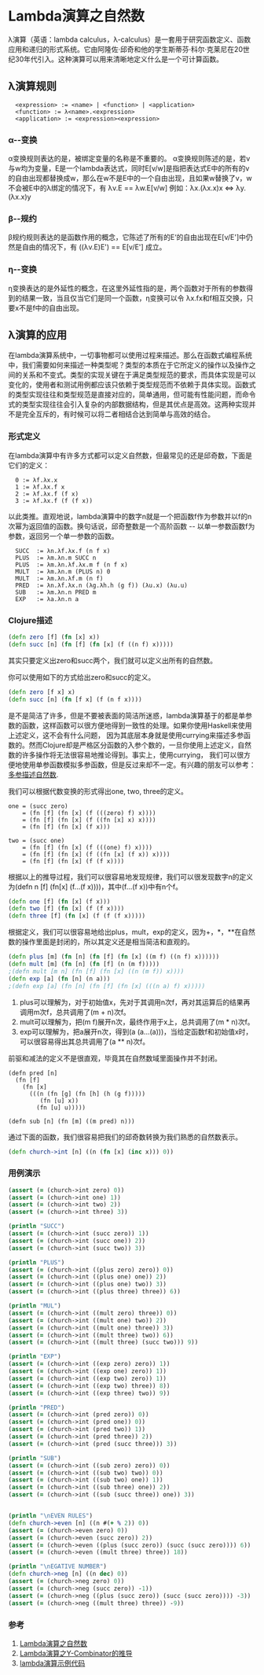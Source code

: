 # Lambda演算之自然数

λ演算（英语：lambda calculus，λ-calculus）是一套用于研究函数定义、函数应用和递归的形式系统。它由阿隆佐·邱奇和他的学生斯蒂芬·科尔·克莱尼在20世纪30年代引入。这种演算可以用来清晰地定义什么是一个可计算函数。

## λ演算规则
~~~
  <expression> := <name> | <function> | <application>
  <function> := λ<name>.<expression>
  <application> := <expression><expression>
~~~

### α--变换
α变换规则表达的是，被绑定变量的名称是不重要的。
α变换规则陈述的是，若v与w均为变量，E是一个lambda表达式，同时E[v/w]是指把表达式E中的所有的v的自由出现都替换成w，那么在w不是E中的一个自由出现，且如果w替换了v，w不会被E中的λ绑定的情况下，有
  λv.E == λw.E[v/w]
  例如：λx.(λx.x)x <=> λy.(λx.x)y

### β--规约
β规约规则表达的是函数作用的概念，它陈述了所有的E‘的自由出现在E[v/E']中仍然是自由的情况下，有 ((λv.E)E') == E[v/E'] 成立。

### η--变换
η变换表达的是外延性的概念，在这里外延性指的是，两个函数对于所有的参数得到的结果一致，当且仅当它们是同一个函数，η变换可以令 λx.fx和f相互交换，只要x不是f中的自由出现。


## λ演算的应用
在lambda演算系统中，一切事物都可以使用过程来描述。那么在函数式编程系统中，我们需要如何来描述一种类型呢？类型的本质在于它所定义的操作以及操作之间的关系和不变式。类型的实现关键在于满足类型规范的要求，而具体实现是可以变化的，使用者和测试用例都应该只依赖于类型规范而不依赖于具体实现。函数式的类型实现往往和类型规范是直接对应的，简单通用，但可能有性能问题，而命令式的类型实现往往会引入复杂的内部数据结构，但是其优点是高效。这两种实现并不是完全互斥的，有时候可以将二者相结合达到简单与高效的结合。

### 形式定义
在lambda演算中有许多方式都可以定义自然数，但最常见的还是邱奇数，下面是它们的定义：

~~~
  0 := λf.λx.x
  1 := λf.λx.f x
  2 := λf.λx.f (f x)
  3 := λf.λx.f (f (f x))
~~~
以此类推。直观地说，lambda演算中的数字n就是一个把函数f作为参数并以f的n次幂为返回值的函数。换句话说，邱奇整数是一个高阶函数 -- 以单一参数函数f为参数，返回另一个单一参数的函数。

~~~
  SUCC  := λn.λf.λx.f (n f x)
  PLUS  := λm.λn.m SUCC n
  PLUS  := λm.λn.λf.λx.m f (n f x)
  MULT  := λm.λn.m (PLUS n) 0
  MULT  := λm.λn.λf.m (n f)
  PRED  := λn.λf.λx.n (λg.λh.h (g f)) (λu.x) (λu.u)
  SUB   := λm.λn.n PRED m
  EXP   := λa.λn.n a
~~~


### Clojure描述

~~~clojure
(defn zero [f] (fn [x] x))
(defn succ [n] (fn [f] (fn [x] (f ((n f) x)))))
~~~
其实只要定义出zero和succ两个，我们就可以定义出所有的自然数。

你可以使用如下的方式给出zero和succ的定义。
~~~clojure
(defn zero [f x] x)
(defn succ [n] (fn [f x] (f (n f x))))
~~~
是不是简洁了许多，但是不要被表面的简洁所迷惑，lambda演算基于的都是单参数的函数，这样函数可以很方便地得到一致性的处理。如果你使用Haskell来使用上述定义，这不会有什么问题，
因为其底层本身就是使用currying来描述多参函数的。然而Clojure却是严格区分函数的入参个数的，一旦你使用上述定义，自然数的许多操作将无法很容易地推论得到。事实上，使用currying，
我们可以很方便地使用单参函数模拟多参函数，但是反过来却不一定。有兴趣的朋友可以参考：[多参描述自然数](https://raw.githubusercontent.com/jameszhan/rhea/master/codes/clojure/calculation/church-number.clj).

我们可以根据代数变换的形式得出one, two, three的定义。
~~~
one = (succ zero)
    = (fn [f] (fn [x] (f (((zero) f) x))))
    = (fn [f] (fn [x] (f ((fn [x] x) x))))
    = (fn [f] (fn [x] (f x)))

two = (succ one)
    = (fn [f] (fn [x] (f (((one) f) x))))
    = (fn [f] (fn [x] (f ((fn [x] (f x)) x))))
    = (fn [f] (fn [x] (f (f x))))
~~~

根据以上的推导过程，我们可以很容易地发现规律，我们可以很发现数字n的定义为(defn n [f] (fn[x] (f...(f x))))，其中(f...(f x))中有n个f。
~~~clojure
(defn one [f] (fn [x] (f x)))
(defn two [f] (fn [x] (f (f x))))
(defn three [f] (fn [x] (f (f (f x)))))
~~~

根据定义，我们可以很容易地给出plus，mult，exp的定义，因为+，*，**在自然数的操作里面是封闭的，所以其定义还是相当简洁和直观的。
~~~clojure
(defn plus [m] (fn [n] (fn [f] (fn [x] ((m f) ((n f) x))))))
(defn mult [m] (fn [n] (fn [f] (n (m f)))))
;(defn mult [m n] (fn [f] (fn [x] ((n (m f)) x))))
(defn exp [a] (fn [n] (n a)))
;(defn exp [a] (fn [n] (fn [f] (fn [x] (((n a) f) x)))))
~~~
1. plus可以理解为，对于初始值x，先对于其调用n次f，再对其运算后的结果再调用m次f，总共调用了(m + n)次f。
2. mult可以理解为，把(m f)展开n次，最终作用于x上，总共调用了(m * n)次f。
3. exp可以理解为，把a展开n次，得到(a (a...(a)))，当给定函数f和初始值x时，可以很容易得出其总共调用了(a ** n)次f。

前驱和减法的定义不是很直观，毕竟其在自然数域里面操作并不封闭。
~~~clolure
(defn pred [n]
  (fn [f]
    (fn [x]
      (((n (fn [g] (fn [h] (h (g f)))))
         (fn [u] x))
        (fn [u] u)))))

(defn sub [n] (fn [m] ((m pred) n)))
~~~

通过下面的函数，我们很容易把我们的邱奇数转换为我们熟悉的自然数表示。
~~~clojure
(defn church->int [n] ((n (fn [x] (inc x))) 0))
~~~

### 用例演示

~~~clojure
(assert (= (church->int zero) 0))
(assert (= (church->int one) 1))
(assert (= (church->int two) 2))
(assert (= (church->int three) 3))

(println "SUCC")
(assert (= (church->int (succ zero)) 1))
(assert (= (church->int (succ one)) 2))
(assert (= (church->int (succ two)) 3))

(println "PLUS")
(assert (= (church->int ((plus zero) zero)) 0))
(assert (= (church->int ((plus one) one)) 2))
(assert (= (church->int ((plus one) two)) 3))
(assert (= (church->int ((plus three) three)) 6))

(println "MUL")
(assert (= (church->int ((mult zero) three)) 0))
(assert (= (church->int ((mult one) two)) 2))
(assert (= (church->int ((mult one) three)) 3))
(assert (= (church->int ((mult three) two)) 6))
(assert (= (church->int ((mult three) (succ two))) 9))

(println "EXP")
(assert (= (church->int ((exp zero) zero)) 1))
(assert (= (church->int ((exp one) zero)) 1))
(assert (= (church->int ((exp two) zero)) 1))
(assert (= (church->int ((exp two) three)) 8))
(assert (= (church->int ((exp three) two)) 9))

(println "PRED")
(assert (= (church->int (pred zero)) 0))
(assert (= (church->int (pred one)) 0))
(assert (= (church->int (pred two)) 1))
(assert (= (church->int (pred three)) 2))
(assert (= (church->int (pred (succ three))) 3))

(println "SUB")
(assert (= (church->int ((sub zero) zero)) 0))
(assert (= (church->int ((sub two) two)) 0))
(assert (= (church->int ((sub two) one)) 1))
(assert (= (church->int ((sub three) one)) 2))
(assert (= (church->int ((sub (succ three)) one)) 3))


(println "\nEVEN RULES")
(defn church->even [n] ((n #(+ % 2)) 0))
(assert (= (church->even zero) 0))
(assert (= (church->even (succ zero)) 2))
(assert (= (church->even ((plus (succ zero)) (succ (succ zero)))) 6))
(assert (= (church->even ((mult three) three)) 18))

(println "\nEGATIVE NUMBER")
(defn church->neg [n] ((n dec) 0))
(assert (= (church->neg zero) 0))
(assert (= (church->neg (succ zero)) -1))
(assert (= (church->neg ((plus (succ zero)) (succ (succ zero)))) -3))
(assert (= (church->neg ((mult three) three)) -9))
~~~



### 参考
1. [Lambda演算之自然数](https://github.com/jameszhan/blogs/blob/master/pl/lambda-calculation.md)
2. [Lambda演算之Y-Combinator的推导](https://github.com/jameszhan/blogs/blob/master/pl/y-combinator.md)
3. [lambda演算示例代码](https://raw.githubusercontent.com/jameszhan/rhea/master/codes/clojure/calculation/lambda.clj)